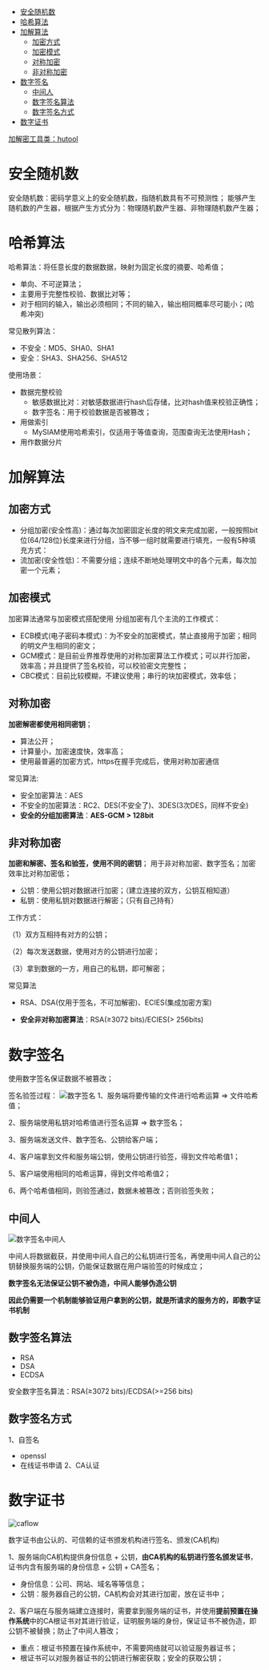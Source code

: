 - [安全随机数](#安全随机数)
- [哈希算法](#哈希算法)
- [加解算法](#加解算法)
  - [加密方式](#加密方式)
  - [加密模式](#加密模式)
  - [对称加密](#对称加密)
  - [非对称加密](#非对称加密)
- [数字签名](#数字签名)
  - [中间人](#中间人)
  - [数字签名算法](#数字签名算法)
  - [数字签名方式](#数字签名方式)
- [数字证书](#数字证书)

[加解密工具类：hutool](https://www.hutool.cn/docs/#/crypto/%E6%A6%82%E8%BF%B0)

# 安全随机数
安全随机数：密码学意义上的安全随机数，指随机数具有不可预测性；
能够产生随机数的产生器，根据产生方式分为：物理随机数产生器、非物理随机数产生器；

# 哈希算法
哈希算法：将任意长度的数据数据，映射为固定长度的摘要、哈希值；
- 单向、不可逆算法；
- 主要用于完整性校验、数据比对等；
- 对于相同的输入，输出必须相同；不同的输入，输出相同概率尽可能小；(哈希冲突)

常见散列算法：
- 不安全：MD5、SHA0、SHA1
- 安全：SHA3、SHA256、SHA512

使用场景：
- 数据完整校验
  - 敏感数据比对：对敏感数据进行hash后存储，比对hash值来校验正确性；
  - 数字签名：用于校验数据是否被篡改；
- 用做索引
  - MySIAM使用哈希索引，仅适用于等值查询，范围查询无法使用Hash；
- 用作数据分片

# 加解算法

## 加密方式

- 分组加密(安全性高)：通过每次加密固定长度的明文来完成加密，一般按照bit位(64/128位)长度来进行分组，当不够一组时就需要进行填充，一般有5种填充方式：
- 流加密(安全性低)：不需要分组；连续不断地处理明文中的各个元素，每次加密一个元素；

## 加密模式
加密算法通常与加密模式搭配使用
分组加密有几个主流的工作模式：
- ECB模式(电子密码本模式)：为不安全的加密模式，禁止直接用于加密；相同的明文产生相同的密文；
- GCM模式：是目前业界推荐使用的对称加密算法工作模式；可以并行加密，效率高；并且提供了签名校验，可以校验密文完整性；
- CBC模式：目前比较模糊，不建议使用；串行的块加密模式，效率低；

## 对称加密

**加密解密都使用相同密钥**；
- 算法公开；
- 计算量小，加密速度快，效率高；
- 使用最普遍的加密方式，https在握手完成后，使用对称加密通信

常见算法:

- 安全加密算法：AES
- 不安全的加密算法：RC2、DES(不安全了)、3DES(3次DES，同样不安全)
- **安全的分组加密算法**：**AES-GCM > 128bit**

## 非对称加密

**加密和解密、签名和验签，使用不同的密钥**；
用于非对称加密、数字签名；加密效率比对称加密低；

- 公钥：使用公钥对数据进行加密；（建立连接的双方，公钥互相知道）
- 私钥：使用私钥对数据进行解密；（只有自己持有）

工作方式：

（1）双方互相持有对方的公钥；

（2）每次发送数据，使用对方的公钥进行加密；

（3）拿到数据的一方，用自己的私钥，即可解密；

常见算法
- RSA、DSA(仅用于签名，不可加解密)、ECIES(集成加密方案)

- **安全非对称加密算法**：RSA(≥3072 bits)/ECIES(> 256bits)

# 数字签名
使用数字签名保证数据不被篡改；

签名验签过程：
![数字签名](../images/数字签名.png)
1、服务端将要传输的文件进行哈希运算 => 文件哈希值；

2、服务端使用私钥对哈希值进行签名运算 => 数字签名；

3、服务端发送文件、数字签名、公钥给客户端；

4、客户端拿到文件和服务端公钥，使用公钥进行验签，得到文件哈希值1；

5、客户端使用相同的哈希运算，得到文件哈希值2；

6、两个哈希值相同，则验签通过，数据未被篡改；否则验签失败；

## 中间人
![数字签名中间人](../images/数字签名中间人.png)

中间人将数据截获，并使用中间人自己的公私钥进行签名，再使用中间人自己的公钥替换服务端的公钥，仍能保证数据在用户端验签的时候成立；

**数字签名无法保证公钥不被伪造，中间人能够伪造公钥**

**因此仍需要一个机制能够验证用户拿到的公钥，就是所请求的服务方的，即数字证书机制**

## 数字签名算法
- RSA
- DSA
- ECDSA

安全数字签名算法：RSA(≥3072 bits)/ECDSA(>=256 bits)

## 数字签名方式
1、自签名
- openssl
- 在线证书申请
2、CA认证


# 数字证书
![caflow](../images/caflow.png)

数字证书由公认的、可信赖的证书颁发机构进行签名、颁发(CA机构)

1、服务端向CA机构提供身份信息 + 公钥，**由CA机构的私钥进行签名颁发证书**，证书内含有服务端的身份信息 + 公钥 + CA签名；
- 身份信息：公司、网站、域名等等信息；
- 公钥：服务器自己的公钥，CA机构会对其进行加密，放在证书中；

2、客户端在与服务端建立连接时，需要拿到服务端的证书，并使用**提前预置在操作系统**中的CA根证书对其进行验证，证明服务端的身份，保证证书不被伪造，即公钥不被替换；防止了中间人篡改；
- 重点：根证书预置在操作系统中，不需要网络就可以验证服务器证书；
- 根证书可以对服务器证书的公钥进行解密获取；安全的获取公钥；
